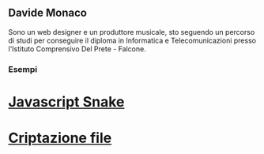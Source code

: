 ## Davide Monaco

Sono un web designer e un produttore musicale, sto seguendo un percorso di studi per conseguire il diploma in Informatica e Telecomunicazioni presso l'Istituto Comprensivo Del Prete - Falcone.

### Esempi

# [Javascript Snake](Davidemonaco.github.io/javascriptsnake)
# [Criptazione file](https://github.com/Davidemonaco/dataencrypter/blob/main/mainscript.py)
